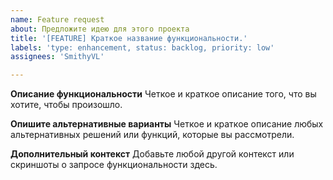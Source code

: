```yaml
---
name: Feature request
about: Предложите идею для этого проекта
title: '[FEATURE] Краткое название функциональности.'
labels: 'type: enhancement, status: backlog, priority: low'
assignees: 'SmithyVL'

---
```


**Описание функциональности**
Четкое и краткое описание того, что вы хотите, чтобы произошло.

**Опишите альтернативные варианты**
Четкое и краткое описание любых альтернативных решений или функций, которые вы рассмотрели.

**Дополнительный контекст**
Добавьте любой другой контекст или скриншоты о запросе функциональности здесь.
